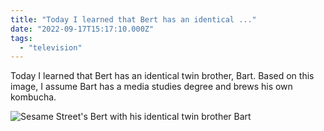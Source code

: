 ```yaml
---
title: "Today I learned that Bert has an identical ..."
date: "2022-09-17T15:17:10.000Z"
tags: 
  - "television"
---
```


Today I learned that Bert has an identical twin brother, Bart. Based on this image, I assume Bart has a media studies degree and brews his own kombucha.

![Sesame Street's Bert with his identical twin brother Bart](images/40d47a0cf4.png)
